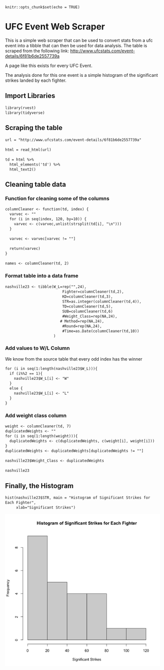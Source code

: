 

```{r setup, include=FALSE}
knitr::opts_chunk$set(echo = TRUE)
```

# UFC Event Web Scraper

This is a simple web scraper that can be used to convert stats from a ufc event into a tibble that can then be used for data analysis. The table is scraped from the following link: <http://www.ufcstats.com/event-details/6f81b6de2557739a>

A page like this exists for every UFC Event.

The analysis done for this one event is a simple histogram of the significant strikes landed by each fighter. 

## Import Libraries

```{r libraries}
library(rvest)
library(tidyverse)
```

## Scraping the table
```{r html}
url = "http://www.ufcstats.com/event-details/6f81b6de2557739a"

html = read_html(url)

td = html %>%
  html_elements('td') %>%
  html_text2()
```

## Cleaning table data
### Function for cleaning some of the columns
```{r function}
columnCleaner <- function(td, index) {
  varvec <- ""
  for (i in seq(index, 120, by=10)) {
    varvec <- c(varvec,unlist(strsplit(td[i], "\n")))
  }
  
  varvec <- varvec[varvec != ""]
  
  return(varvec)
}

names <- columnCleaner(td, 2)
```

### Format table into a data frame
```{r dataframe}
nashville23 <- tibble(W_L=rep("",24),
                          Fighter=columnCleaner(td,2),
                          KD=columnCleaner(td,3),
                          STR=as.integer(columnCleaner(td,4)),
                          TD=columnCleaner(td,5),
                          SUB=columnCleaner(td,6)
                          #Weight_Class=rep(NA,24),
                         # Method=rep(NA,24),
                          #Round=rep(NA,24),
                          #Time=as.Date(columnCleaner(td,10))
                      )

```

### Add values to W/L Column
We know from the source table that every odd index has the winner
```{r W/L Column}
for (i in seq(1:length(nashville23$W_L))){
  if (i%%2 == 1){
    nashville23$W_L[i] <- "W"
  }
  else {
    nashville23$W_L[i] <- "L"
  }
}

```

### Add weight class column

```{r Weight Class Column}
weight <- columnCleaner(td, 7)
duplicatedWeights <- ""
for (i in seq(1:length(weight))){
  duplicatedWeights <- c(duplicatedWeights, c(weight[i], weight[i]))
}
duplicatedWeights <- duplicatedWeights[duplicatedWeights != ""]

nashville23$Weight_Class <- duplicatedWeights

nashville23
```



## Finally, the Histogram


```{r histogram, echo=FALSE}
hist(nashville23$STR, main = "Histogram of Significant Strikes for Each Fighter",
     xlab="Significant Strikes")
```
![](Rplot.png)


